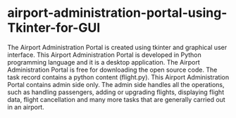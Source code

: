# airport-administration-portal-using-Tkinter-for-GUI
The Airport Administration Portal is created using tkinter and graphical user interface. This Airport Administration Portal is developed in Python programming language and it is a desktop application. The Airport Administration Portal is free for downloading the open source code. The task record contains a python content (flight.py). This Airport Administration Portal contains admin side only. The admin side handles all the operations, such as handling passengers, adding or upgrading flights, displaying flight data, flight cancellation and many more tasks that are generally carried out in an airport.
